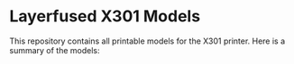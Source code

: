 # Layerfused X301 Models

This repository contains all printable models for the X301 printer.  Here is a summary of the models:
